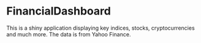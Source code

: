 # FinancialDashboard
This is a shiny application displaying key indices, stocks, cryptocurrencies and much more. The data is from Yahoo Finance.
